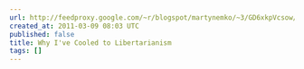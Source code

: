 ```yaml
---
url: http://feedproxy.google.com/~r/blogspot/martynemko/~3/GD6xkpVcsow/why-im-no-longer-libertarian-leaning.html
created_at: 2011-03-09 08:03 UTC
published: false
title: Why I've Cooled to Libertarianism
tags: []
---
```



